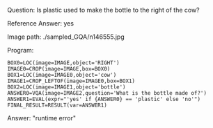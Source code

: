 Question: Is plastic used to make the bottle to the right of the cow?

Reference Answer: yes

Image path: ./sampled_GQA/n146555.jpg

Program:

```
BOX0=LOC(image=IMAGE,object='RIGHT')
IMAGE0=CROP(image=IMAGE,box=BOX0)
BOX1=LOC(image=IMAGE0,object='cow')
IMAGE1=CROP_LEFTOF(image=IMAGE0,box=BOX1)
BOX2=LOC(image=IMAGE1,object='bottle')
ANSWER0=VQA(image=IMAGE2,question='What is the bottle made of?')
ANSWER1=EVAL(expr="'yes' if {ANSWER0} == 'plastic' else 'no'")
FINAL_RESULT=RESULT(var=ANSWER1)
```
Answer: "runtime error"

